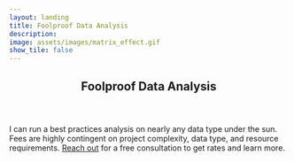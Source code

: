 ```yaml
---
layout: landing
title: Foolproof Data Analysis
description: 
image: assets/images/matrix_effect.gif
show_tile: false
---
```


<div id="main">
  <!-- One -->
<section id="one">
	<div class="inner">
		<header class="major">
			<h2>Foolproof Data Analysis</h2>
		</header>
		<p>I can run a best practices analysis on nearly any data type under the sun. Fees are highly contingent on project complexity, data type, and resource requirements. <a href="mailto:kathryn.lande@mail.mcgill.ca">Reach out</a> for a free consultation to get rates and learn more.</p>
	</div>
</section>
</div> 
